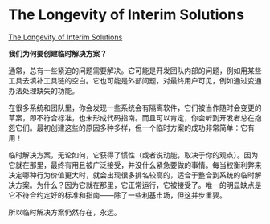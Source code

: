 # The Longevity of Interim Solutions

[The Longevity of Interim Solutions](https://97-things-every-x-should-know.gitbooks.io/97-things-every-programmer-should-know/content/en/thing_54/)

**我们为何要创建临时解决方案？**

通常，总有一些紧迫的问题需要解决。它可能是开发团队内部的问题，例如用某些工具去填补工具链的空白。它也可能是外部问题，对最终用户可见，例如通过变通办法处理缺失的功能。

在很多系统和团队里，你会发现一些系统会有隔离软件，它们被当作随时会变更的草案，即不符合标准，也未形成代码指南。而且可以肯定，你会听到开发者总在抱怨它们。最初创建这些的原因多种多样，但一个临时方案的成功非常简单：它有用！

临时解决方案，无论如何，它获得了惯性（或者说动能，取决于你的观点）。因为它就在那里，最终有用且被广泛接受，并没什么紧急要做的事情。每当权衡利弊来决定哪种行为价值更大时，就会出现很多排名较高的，适合于整合到系统的临时解决方案。为什么？因为它就在那里，它正常运行，它被接受了。唯一的明显缺点是它不符合约定好的标准和指南——除了一些利基市场，但这并步重要。

所以临时解决方案仍然存在，永远。